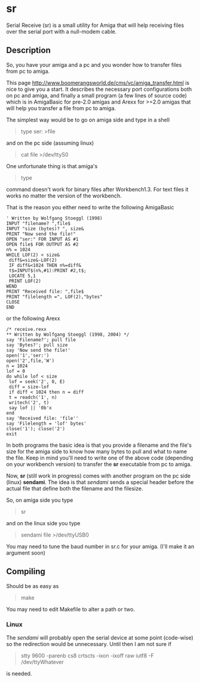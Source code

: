 # sr
Serial Receive (sr) is a small utility for Amiga that will help receiving files over the serial port with a null-modem cable.

## Description ##

 
So, you have your amiga and a pc and you wonder how to transfer files from pc to amiga.


This page <http://www.boomerangsworld.de/cms/vc/amiga_transfer.html> is nice to give you a start.
It describes the necessary port configurations both on pc and amiga, and finally a small program (a few lines of source code) which is in AmigaBasic for pre-2.0 amigas and Arexx for >=2.0 amigas that will help you transfer a file from pc to amiga.

The simplest way would be to go on amiga side and type in a shell

> type ser: >file

and on the pc side (assuming linux) 

> cat file >/dev/ttyS0

One unfortunate thing is that amiga's

> type

command doesn't work for binary files after Workbench1.3.  For text files it works no matter the version of the workbench.

That is the reason you either need to write the following AmigaBasic
```AmigaBasic
' Written by Wolfgang Stoeggl (1998)
INPUT "filename? ",file$
INPUT "size (bytes)? ", size&
PRINT "Now send the file!"
OPEN "ser:" FOR INPUT AS #1
OPEN file$ FOR OUTPUT AS #2
n% = 1024
WHILE LOF(2) < size&
 diff&=size&-LOF(2)
 IF diff&<1024 THEN n%=diff& 
 t$=INPUT$(n%,#1):PRINT #2,t$; 
 LOCATE 5,1
 PRINT LOF(2)
WEND
PRINT "Received file: ",file$
PRINT "filelength =", LOF(2),"bytes"   
CLOSE
END
```
or the following Arexx
```ARexx
/* receive.rexx
** Written by Wolfgang Stoeggl (1998, 2004) */
say 'Filename?'; pull file
say 'Bytes?'; pull size
say 'Now send the file!'
open('1','ser:')
open('2',file,'W')
n = 1024
lof = 0
do while lof < size
 lof = seek('2', 0, E)
 diff = size-lof
 if diff < 1024 then n = diff
 t = readch('1', n)
 writech('2', t)
 say lof || '0b'x
end
say 'Received file: 'file''
say 'Filelength = 'lof' bytes'
close('1'); close('2')
exit
```

In both programs the basic idea is that you provide a filename and the file's size for the amiga side to know how many bytes to pull and what to name the file.  Keep in mind you'll need to write one of the above code (depending on your workbench version) to transfer the **sr** executable from pc to amiga.

Now, **sr** (still work in progress) comes with another program on the pc side (linux) **sendami**.  The idea is that *sendami* sends a special header before the actual file that define both the filename and the filesize.

So, on amiga side you type

> sr

and on the linux side you type

> sendami file >/dev/ttyUSB0

You may need to tune the baud number in sr.c for your amiga.  (I'll make it an argument soon)

## Compiling ##

Should be as easy as 

> make

You may need to edit Makefile to alter a path or two.

### Linux ###
The *sendami* will probably open the serial device at some point (code-wise) so the redirection would be unnecessary.  Until then I am not sure if 
> stty 9600 -parenb cs8 crtscts -ixon -ixoff raw iutf8 -F /dev/ttyWhatever

is needed.
